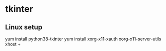 # tkinter

## Linux setup

yum install python38-tkinter
yum install xorg-x11-xauth xorg-x11-server-utils
xhost +

